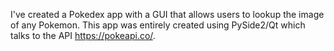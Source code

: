 I've created a Pokedex app with a GUI that allows users to lookup the image of any Pokemon. This app was entirely created using PySide2/Qt which talks to the API https://pokeapi.co/.
